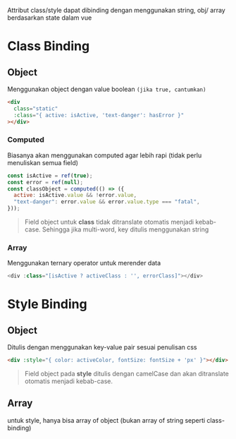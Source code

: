 Attribut class/style dapat dibinding dengan menggunakan string, obj/ array berdasarkan state dalam vue

# Class Binding

## Object

Menggunakan object dengan value boolean `(jika true, cantumkan)`

```html
<div
  class="static"
  :class="{ active: isActive, 'text-danger': hasError }"
></div>
```

### Computed

Biasanya akan menggunakan computed agar lebih rapi (tidak perlu menuliskan semua field)

```javascript
const isActive = ref(true);
const error = ref(null);
const classObject = computed(() => ({
  active: isActive.value && !error.value,
  "text-danger": error.value && error.value.type === "fatal",
}));
```

> Field object untuk **class** tidak ditranslate otomatis menjadi kebab-case. Sehingga jika multi-word, key ditulis menggunakan string

### Array

Menggunakan ternary operator untuk merender data

```javascript
<div :class="[isActive ? activeClass : '', errorClass]"></div>
```

# Style Binding

## Object

Ditulis dengan menggunakan key-value pair sesuai penulisan css

```html
<div :style="{ color: activeColor, fontSize: fontSize + 'px' }"></div>
```

> Field object pada **style** ditulis dengan camelCase dan akan ditranslate otomatis menjadi kebab-case.

## Array

untuk style, hanya bisa array of object (bukan array of string seperti class-binding)
